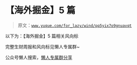 # 【海外掘金】5 篇

> 原文：[`www.yuque.com/for_lazy/wind/pp5yix7o9gnuavqt`](https://www.yuque.com/for_lazy/wind/pp5yix7o9gnuavqt)

以下为：【海外掘金】5 篇相关风向标

完整生财周报和风向标见懒人专属群~

公众号懒人搜索，[懒人专属群分享](https://lazybook.fun/#/blog/group)